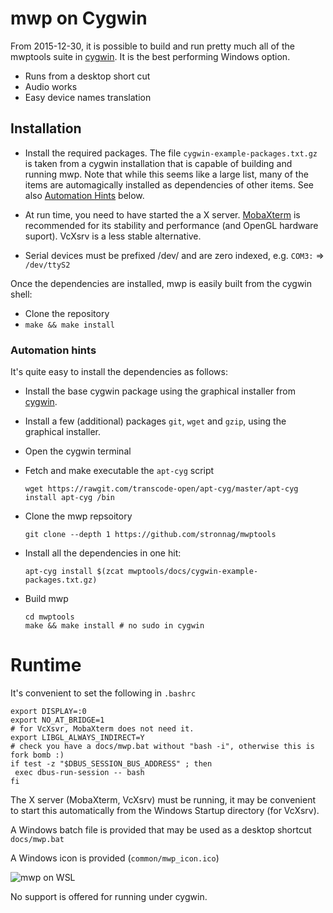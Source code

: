 # mwp on Cygwin

From 2015-12-30, it is possible to build and run pretty much all of the mwptools suite in [cygwin](https://www.cygwin.com/). It is the best performing Windows option.

* Runs from a desktop short cut
* Audio works
* Easy device names translation

## Installation

* Install the required packages. The file
  `cygwin-example-packages.txt.gz` is taken from a cygwin installation
  that is capable of building and running mwp. Note that while this seems like a large list, many of the items are automagically installed as dependencies of other items. See also [Automation Hints](#automation-hints) below.

* At run time, you need to have started the a X server. [MobaXterm](https://mobaxterm.mobatek.net) is recommended for its stability and performance (and OpenGL hardware suport). VcXsrv is a less stable alternative.

* Serial devices must be prefixed /dev/ and are zero indexed, e.g. `COM3:` => `/dev/ttyS2`

Once the dependencies are installed, mwp is easily built from the cygwin shell:

* Clone the repository
* `make && make install`


### Automation hints

It's quite easy to install the dependencies as follows:

* Install the base cygwin package using the graphical installer from [cygwin](https://www.cygwin.com/).

* Install a few (additional) packages `git`, `wget` and `gzip`, using the graphical installer.

* Open the cygwin terminal

* Fetch and make executable the `apt-cyg` script

  ```
  wget https://rawgit.com/transcode-open/apt-cyg/master/apt-cyg
  install apt-cyg /bin
  ```
* Clone the mwp repsoitory

  ```
  git clone --depth 1 https://github.com/stronnag/mwptools
  ```

* Install all the dependencies in one hit:

  ```
  apt-cyg install $(zcat mwptools/docs/cygwin-example-packages.txt.gz)
  ```

* Build mwp

  ```
  cd mwptools
  make && make install # no sudo in cygwin
  ```

# Runtime

It's convenient to set the following in `.bashrc`

```
export DISPLAY=:0
export NO_AT_BRIDGE=1
# for VcXsvr, MobaXterm does not need it.
export LIBGL_ALWAYS_INDIRECT=Y
# check you have a docs/mwp.bat without "bash -i", otherwise this is fork bomb :)
if test -z "$DBUS_SESSION_BUS_ADDRESS" ; then
 exec dbus-run-session -- bash
fi
```
The X server (MobaXterm, VcXsrv) must be running, it may be convenient to start this automatically from the Windows Startup directory (for VcXsrv).

A Windows batch file is provided that may be used as a desktop shortcut `docs/mwp.bat`

A Windows icon is provided (`common/mwp_icon.ico`)

![mwp on WSL](images/mwp-cygwin.png)


No support is offered for running under cygwin.
